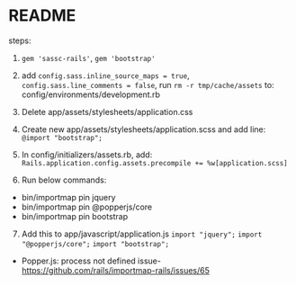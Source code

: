 # README

steps:

1. `gem 'sassc-rails'`, `gem 'bootstrap'`
2. add `config.sass.inline_source_maps = true`, `config.sass.line_comments = false`, run `rm -r tmp/cache/assets`
   to: config/environments/development.rb

3. Delete app/assets/stylesheets/application.css
4. Create new app/assets/stylesheets/application.scss and add line: `@import "bootstrap";`
5. In config/initializers/assets.rb, add: `Rails.application.config.assets.precompile += %w[application.scss]`

6. Run below commands:

- bin/importmap pin jquery
- bin/importmap pin @popperjs/core
- bin/importmap pin bootstrap

7. Add this to app/javascript/application.js
   `import "jquery";`
   `import "@popperjs/core";`
   `import "bootstrap";`

- Popper.js: process not defined issue- https://github.com/rails/importmap-rails/issues/65
